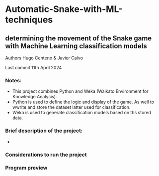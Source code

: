 # Automatic-Snake-with-ML-techniques
## determining the movement of the Snake game with Machine Learning classification models

Authors Hugo Centeno & Javier Calvo

Last commit 11th April 2024

### Notes:
- This project combines Python and Weka (Waikato Environment for Knowledge Analysis).
- Python is used to define the logic and display of the game. As well to wwrite and store the dataset latter used for classification.
- Weka is used to generate classification models based on ths stored data.

### Brief description of the project:
-

### Considerations to run the project


### Program preview

